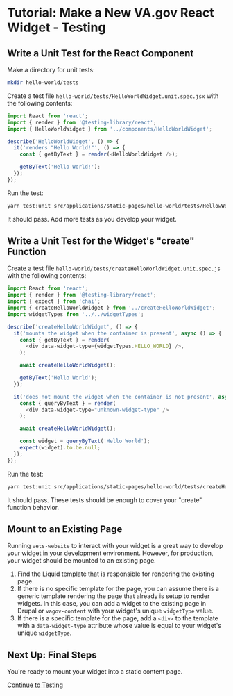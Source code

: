 #   Tutorial: Make a New VA.gov React Widget - Testing

## Write a Unit Test for the React Component

Make a directory for unit tests:

```sh
mkdir hello-world/tests
```

Create a test file `hello-world/tests/HelloWorldWidget.unit.spec.jsx` with the following contents:

```javascript
import React from 'react';
import { render } from '@testing-library/react';
import { HelloWorldWidget } from '../components/HelloWorldWidget';

describe('HelloWorldWidget', () => {
  it('renders "Hello World!"', () => {
    const { getByText } = render(<HelloWorldWidget />);

    getByText('Hello World!');
  });
});
```

Run the test:

```sh
yarn test:unit src/applications/static-pages/hello-world/tests/HellowWorldWidget.unit.spec.jsx
```

It should pass. Add more tests as you develop your widget.

## Write a Unit Test for the Widget's "create" Function

Create a test file `hello-world/tests/createHelloWorldWidget.unit.spec.js` with the following contents:

```javascript
import React from 'react';
import { render } from '@testing-library/react';
import { expect } from 'chai';
import { createHelloWorldWidget } from '../createHelloWorldWidget';
import widgetTypes from '../../widgetTypes';

describe('createHelloWorldWidget', () => {
  it('mounts the widget when the container is present', async () => {
    const { getByText } = render(
      <div data-widget-type={widgetTypes.HELLO_WORLD} />,
    );

    await createHelloWorldWidget();

    getByText('Hello World');
  });

  it('does not mount the widget when the container is not present', async () => {
    const { queryByText } = render(
      <div data-widget-type="unknown-widget-type" />
    );

    await createHelloWorldWidget();

    const widget = queryByText('Hello World');
    expect(widget).to.be.null;
  });
});
```

Run the test:

```sh
yarn test:unit src/applications/static-pages/hello-world/tests/createHelloWorldWidget.unit.spec.js
```

It should pass. These tests should be enough to cover your "create" function behavior.


##  Mount to an Existing Page

Running `vets-website` to interact with your widget is a great way to develop your widget in your development environment. However, for production, your widget should be mounted to an existing page.

1.  Find the Liquid template that is responsible for rendering the existing page.
1.  If there is no specific template for the page, you can assume there is a generic template rendering the page that already is setup to render widgets. In this case, you can add a widget to the existing page in Drupal or `vagov-content` with your widget's unique `widgetType` value.
1.  If there is a specific template for the page, add a `<div>` to the template with a `data-widget-type` attribute whose value is equal to your widget's unique `widgetType`.

##  Next Up: Final Steps

You're ready to mount your widget into a static content page.

[Continue to Testing](./FINISH.md)
